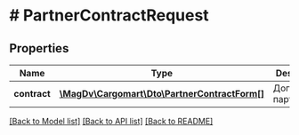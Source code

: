 # # PartnerContractRequest

## Properties

Name | Type | Description | Notes
------------ | ------------- | ------------- | -------------
**contract** | [**\MagDv\Cargomart\Dto\PartnerContractForm[]**](PartnerContractForm.md) | Договоры о партнерстве | [optional]

[[Back to Model list]](../../README.md#models) [[Back to API list]](../../README.md#endpoints) [[Back to README]](../../README.md)
